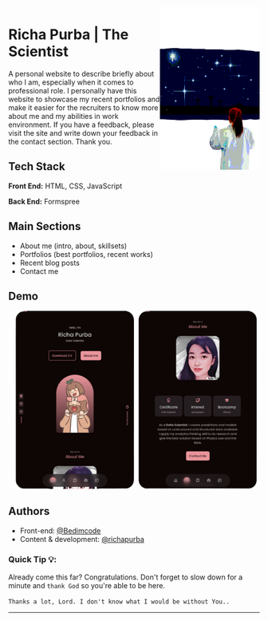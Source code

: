 <img src="./assets/img/behind.png" width=200 align="right"/>


# Richa Purba | The Scientist

A personal website to describe briefly about who I am, especially when it comes to professional role. I personally have this website to showcase my recent portfolios and make it easier for the recruiters to know more about me and my abilities in work environment. If you have a feedback, please visit the site and write down your feedback in the contact section. Thank you. 


## Tech Stack

**Front End:** HTML, CSS, JavaScript

**Back End:** Formspree


## Main Sections

- About me (intro, about, skillsets)
- Portfolios (best portfolios, recent works)
- Recent blog posts
- Contact me


## Demo

![preview img](/preview.png)

## Authors

- Front-end: [@Bedimcode](https://www.github.com/bedimcode)
- Content & development: [@richapurba](https://www.github.com/richapurba)

### Quick Tip 💡:

Already come this far? Congratulations. Don't forget to slow down for a minute and `thank God` so you're able to be here.

`Thanks a lot, Lord. I don't know what I would be without You..`

---

